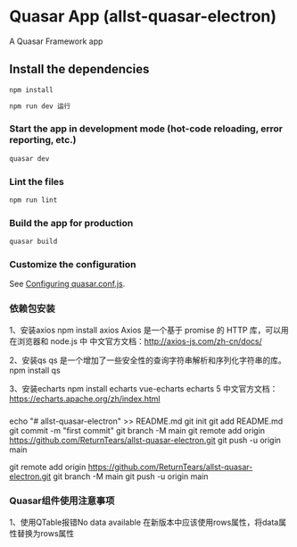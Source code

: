 # Quasar App (allst-quasar-electron)

A Quasar Framework app

## Install the dependencies
```bash
npm install

npm run dev 运行
```

### Start the app in development mode (hot-code reloading, error reporting, etc.)
```bash
quasar dev
```

### Lint the files
```bash
npm run lint
```

### Build the app for production
```bash
quasar build
```

### Customize the configuration
See [Configuring quasar.conf.js](https://quasar.dev/quasar-cli/quasar-conf-js).

### 依赖包安装
1、安装axios
npm install axios
Axios 是一个基于 promise 的 HTTP 库，可以用在浏览器和 node.js 中
中文官方文档：http://axios-js.com/zh-cn/docs/


2、安装qs
qs 是一个增加了一些安全性的查询字符串解析和序列化字符串的库。
npm install qs

3、安装echarts
npm install echarts vue-echarts
echarts 5 中文官方文档：https://echarts.apache.org/zh/index.html


###
echo "# allst-quasar-electron" >> README.md
git init
git add README.md
git commit -m "first commit"
git branch -M main
git remote add origin https://github.com/ReturnTears/allst-quasar-electron.git
git push -u origin main

git remote add origin https://github.com/ReturnTears/allst-quasar-electron.git
git branch -M main
git push -u origin main


### Quasar组件使用注意事项
1、使用QTable报错No data available
在新版本中应该使用rows属性，将data属性替换为rows属性


